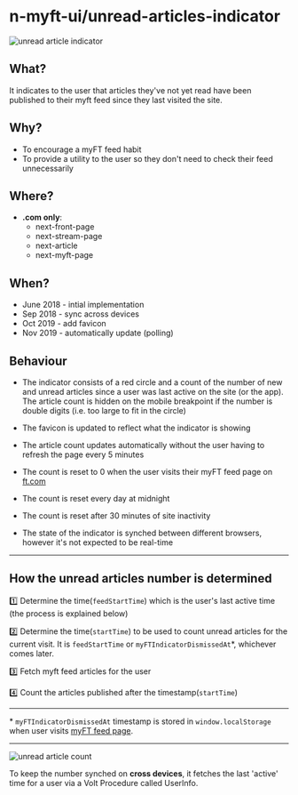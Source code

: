 # n-myft-ui/unread-articles-indicator

![unread article indicator](https://user-images.githubusercontent.com/21194161/72087965-38d9c080-3301-11ea-9616-d1b31132c269.png)


## What?

It indicates to the user that articles they've not yet read have been published to their myft feed since they last visited the site.

## Why?

- To encourage a myFT feed habit
- To provide a utility to the user so they don't need to check their feed unnecessarily


## Where?

- **.com only**:
  - next-front-page
  - next-stream-page
  - next-article
  - next-myft-page

## When?

- June 2018 - intial implementation
- Sep 2018 - sync across devices
- Oct 2019 - add favicon
- Nov 2019 - automatically update (polling)


## Behaviour

- The indicator consists of a red circle and a count of the number of new and unread articles since a user was last active on the site (or the app). The article count is hidden on the mobile breakpoint if the number is double digits (i.e. too large to fit in the circle)

- The favicon is updated to reflect what the indicator is showing

- The article count updates automatically without the user having to refresh the page every 5 minutes

- The count is reset to 0 when the user visits their myFT feed page on [ft.com](https://www.ft.com/ft.com/myft/following)

- The count is reset every day at midnight

- The count is reset after 30 minutes of site inactivity

- The state of the indicator is synched between different browsers, however it's not expected to be real-time


---

## How the unread articles number is determined

:one: Determine the time(`feedStartTime`) which is the user's last active time (the process is explained below)

:two: Determine the time(`startTime`) to be used to count unread articles for the current visit. It is `feedStartTime` or `myFTIndicatorDismissedAt`&ast;, whichever comes later.

:three: Fetch myft feed articles for the user

:four: Count the articles published after the timestamp(`startTime`)

---
&ast; `myFTIndicatorDismissedAt` timestamp is stored in `window.localStorage` when user visits [myFT feed page](https://www.ft.com/myft/following).

---
![unread article count](https://user-images.githubusercontent.com/21194161/72608180-11df4800-391a-11ea-973b-4a52933561ab.png)

To keep the number synched  on **cross devices**, it fetches the last 'active' time for a user via a Volt Procedure called UserInfo.
